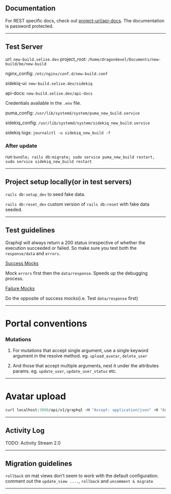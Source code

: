 ## Documentation
For REST specific docs, check out [project-url/api-docs](https://new-build.selise.dev/api-docs/index.html). The documentation is password protected. 

---

## Test Server 

url: `new-build.selise.dev`
project_root: `/home/dragondevel/Documents/new-build/be/new-build`

nginx_config: `/etc/nginx/conf.d/new-build.conf`

sidekiq-ui: `new-build.selise.dev/sidekiq`

api-docs: `new-build.selise.dev/api-docs`

Credentials available in the `.env` file.

puma_config: `/usr/lib/systemd/system/puma_new_build.service`

sidekiq_config: `/usr/lib/systemd/system/sidekiq_new_build.service`

sidekiq logs: `journalctl -u sidekiq_new_build -f`


### After update

run `bundle; rails db:migrate; sudo service puma_new_build restart, sudo service sidekiq_new_build restart`

---

## Project setup locally(or in test servers)

`rails db:setup_dev` to seed fake data.

`rails db:reset_dev` custom version of `rails db:reset` with fake data seeded.

---

## Test guidelines

Graphql will always return a 200 status irrespective of whether the execution succeeded or failed. So make sure you test both the `response/data` and `errors`.

<u>Success Mocks</u>
 
Mock `errors` first then the `data/response`. Speeds up the debugging process.

<u>Failure Mocks</u>

Do the opposite of success mocks(i.e. Test `data/response` first)

---

# Portal conventions

### Mutations

1. For mutations that accept single argument, use a single keyword argument in the resolve method. eg. `upload_avatar`, `delete_user`

2. And those that accept multiple arguments, nest it under the attributes params. eg. `update_user`, `update_user_status` etc.

---


# Avatar upload

```ruby
curl localhost:3000/api/v1/graphql -H "Accept: application/json" -H "Authorization: Bearer eyJhbGciOiJIUzI1NiJ9.eyJqdGkiOiI3OTA2ZmM0ZS04YTA5LTQ2YmEtOTE3YS05M2M4ZDY5ZjZiYmEiLCJzdWIiOiI1YTVmYmI0NS0zYmE2LTQzMDgtODlkYy01NTYzNjc1Nzc5ZWEiLCJzY3AiOiJ1c2VyIiwiYXVkIjpudWxsLCJpYXQiOjE2MTk2Mjk2MjksImV4cCI6MTYxOTYzMzIyOX0.k-OYoMA31JsMf-8L2FflBzXFv2poCYxV_N5J_Hkf6W0``" -F operations='{ "query": "mutation (\$avatar: Upload!) { uploadAvatar(input: { avatar: \$avatar }) { user { profile {avatarUrl} } } }", "variables": { "avatar": null} }' -F map='{ "0": ["variables.avatar"] }' -F 0=@spec/files/matrix.jpeg
```

---

## Activity Log

TODO: Activity Stream 2.0

--- 
## Migration guidelines

`rollback` on mat views don't seem to work with the default configuration. comment out the `update_view ....`, `rollback` and `uncomment & migrate`

---
